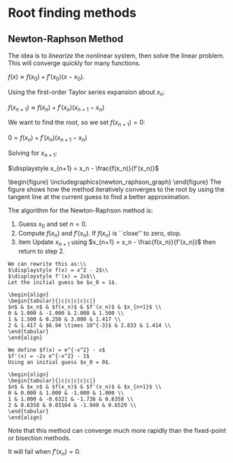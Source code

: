 # Root finding methods
## Newton-Raphson Method
The idea is to *linearize* the nonlinear system, then solve the linear problem.
This will converge quickly for many functions.

$\displaystyle f(x) \approx f(x_0) + f'(x_0)(x - x_0)$.


Using the first-order Taylor series expansion about $x_n$:

$\displaystyle f(x_{n+1}) \approx f(x_n) + f'(x_n)(x_{n+1} - x_n)$

We want to find the root, so we set $f(x_{n+1}) = 0$:

$\displaystyle 0 = f(x_n) + f'(x_n)(x_{n+1} - x_n)$

Solving for $\displaystyle x_{n+1}$: 

$\displaystyle x_{n+1} = x_n - \frac{f(x_n)}{f'(x_n)}$

\begin{figure}
\includegraphics{newton_raphson_graph}
\end{figure}
The figure shows how the method iteratively converges to the root by using the tangent line at the current guess to find a better approximation.
    
The algorithm for the Newton-Raphson method is:
1. Guess $x_0$ and set $n = 0$.
2. Compute $f(x_n)$ and $f'(x_n)$. If $f(x_n)$ is ``close'' to zero, stop.
3. item Update $x_{n+1}$ using $x_{n+1} = x_n - \frac{f(x_n)}{f'(x_n)}$ then return to step 2.

````{example} Solve $\displaystyle x^2 = 2$
We can rewrite this as:\\
$\displaystyle f(x) = x^2 - 2$\\
$\displaystyle f'(x) = 2x$\\
Let the initial guess be $x_0 = 1$.

\begin{align}
\begin{tabular}{|c|c|c|c|c|}
$n$ & $x_n$ & $f(x_n)$ & $f'(x_n)$ & $x_{n+1}$ \\
0 & 1.000 & -1.000 & 2.000 & 1.500 \\
1 & 1.500 & 0.250 & 3.000 & 1.417 \\
2 & 1.417 & $6.94 \times 10^{-3}$ & 2.833 & 1.414 \\
\end{tabular}
\end{align}
````

````{example} Solve $e^{-x^2} - x = 0$
We define $f(x) = e^{-x^2} - x$
$f'(x) = -2x e^{-x^2} - 1$
Using an initial guess $x_0 = 0$.

\begin{align}
\begin{tabular}{|c|c|c|c|c|}
$n$ & $x_n$ & $f(x_n)$ & $f'(x_n)$ & $x_{n+1}$ \\
0 & 0.000 & 1.000 & -1.000 & 1.000 \\
1 & 1.000 & -0.6321 & -1.736 & 0.6358 \\
2 & 0.6358 & 0.03164 & -1.949 & 0.6529 \\
\end{tabular}
\end{align}
````

Note that this method can converge much more rapidly than the fixed-point or bisection methods.

It will fail when $f'(x_n) = 0$.